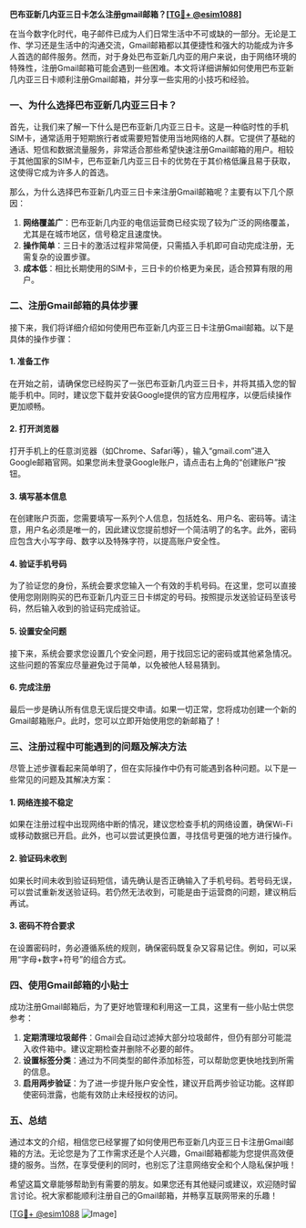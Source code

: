 **巴布亚新几内亚三日卡怎么注册gmail邮箱？[[TG💪+ @esim1088](https://t.me/s/esim1088)]**

在当今数字化时代，电子邮件已成为人们日常生活中不可或缺的一部分。无论是工作、学习还是生活中的沟通交流，Gmail邮箱都以其便捷性和强大的功能成为许多人首选的邮件服务。然而，对于身处巴布亚新几内亚的用户来说，由于网络环境的特殊性，注册Gmail邮箱可能会遇到一些困难。本文将详细讲解如何使用巴布亚新几内亚三日卡顺利注册Gmail邮箱，并分享一些实用的小技巧和经验。

### 一、为什么选择巴布亚新几内亚三日卡？

首先，让我们来了解一下什么是巴布亚新几内亚三日卡。这是一种临时性的手机SIM卡，通常适用于短期旅行者或需要短暂使用当地网络的人群。它提供了基础的通话、短信和数据流量服务，非常适合那些希望快速注册Gmail邮箱的用户。相较于其他国家的SIM卡，巴布亚新几内亚三日卡的优势在于其价格低廉且易于获取，这使得它成为许多人的首选。

那么，为什么选择巴布亚新几内亚三日卡来注册Gmail邮箱呢？主要有以下几个原因：

1. **网络覆盖广**：巴布亚新几内亚的电信运营商已经实现了较为广泛的网络覆盖，尤其是在城市地区，信号稳定且速度快。
2. **操作简单**：三日卡的激活过程非常简便，只需插入手机即可自动完成注册，无需复杂的设置步骤。
3. **成本低**：相比长期使用的SIM卡，三日卡的价格更为亲民，适合预算有限的用户。

### 二、注册Gmail邮箱的具体步骤

接下来，我们将详细介绍如何使用巴布亚新几内亚三日卡注册Gmail邮箱。以下是具体的操作步骤：

#### 1. 准备工作

在开始之前，请确保您已经购买了一张巴布亚新几内亚三日卡，并将其插入您的智能手机中。同时，建议您下载并安装Google提供的官方应用程序，以便后续操作更加顺畅。

#### 2. 打开浏览器

打开手机上的任意浏览器（如Chrome、Safari等），输入“gmail.com”进入Google邮箱官网。如果您尚未登录Google账户，请点击右上角的“创建账户”按钮。

#### 3. 填写基本信息

在创建账户页面，您需要填写一系列个人信息，包括姓名、用户名、密码等。请注意，用户名必须是唯一的，因此建议您提前想好一个简洁明了的名字。此外，密码应包含大小写字母、数字以及特殊字符，以提高账户安全性。

#### 4. 验证手机号码

为了验证您的身份，系统会要求您输入一个有效的手机号码。在这里，您可以直接使用您刚刚购买的巴布亚新几内亚三日卡绑定的号码。按照提示发送验证码至该号码，然后输入收到的验证码完成验证。

#### 5. 设置安全问题

接下来，系统会要求您设置几个安全问题，用于找回忘记的密码或其他紧急情况。这些问题的答案应尽量避免过于简单，以免被他人轻易猜到。

#### 6. 完成注册

最后一步是确认所有信息无误后提交申请。如果一切正常，您将成功创建一个新的Gmail邮箱账户。此时，您可以立即开始使用您的新邮箱了！

### 三、注册过程中可能遇到的问题及解决方法

尽管上述步骤看起来简单明了，但在实际操作中仍有可能遇到各种问题。以下是一些常见的问题及其解决方案：

#### 1. 网络连接不稳定

如果在注册过程中出现网络中断的情况，建议您检查手机的网络设置，确保Wi-Fi或移动数据已开启。此外，也可以尝试更换位置，寻找信号更强的地方进行操作。

#### 2. 验证码未收到

如果长时间未收到验证码短信，请先确认是否正确输入了手机号码。若号码无误，可以尝试重新发送验证码。若仍然无法收到，可能是由于运营商的问题，建议稍后再试。

#### 3. 密码不符合要求

在设置密码时，务必遵循系统的规则，确保密码既复杂又容易记住。例如，可以采用“字母+数字+符号”的组合方式。

### 四、使用Gmail邮箱的小贴士

成功注册Gmail邮箱后，为了更好地管理和利用这一工具，这里有一些小贴士供您参考：

1. **定期清理垃圾邮件**：Gmail会自动过滤掉大部分垃圾邮件，但仍有部分可能混入收件箱中。建议定期检查并删除不必要的邮件。
2. **设置标签分类**：通过为不同类型的邮件添加标签，可以帮助您更快地找到所需的信息。
3. **启用两步验证**：为了进一步提升账户安全性，建议开启两步验证功能。这样即使密码泄露，也能有效防止未经授权的访问。

### 五、总结

通过本文的介绍，相信您已经掌握了如何使用巴布亚新几内亚三日卡注册Gmail邮箱的方法。无论您是为了工作需求还是个人兴趣，Gmail邮箱都能为您提供高效便捷的服务。当然，在享受便利的同时，也别忘了注意网络安全和个人隐私保护哦！

希望这篇文章能够帮助到有需要的朋友。如果您还有其他疑问或建议，欢迎随时留言讨论。祝大家都能顺利注册自己的Gmail邮箱，并畅享互联网带来的乐趣！

[[TG💪+ @esim1088](https://t.me/s/esim1088) ![Image](https://i.postimg.cc/4NQfJmqS/Snipaste-2025-05-13-00-14-12.png)]